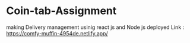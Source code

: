 # Coin-tab-Assignment
making Delivery management usinig react js and Node js
deployed Link : https://comfy-muffin-4954de.netlify.app/
